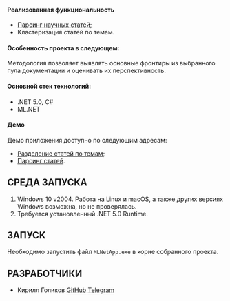 <h4>Реализованная функциональность</h4>
<ul>
    <li><a href="https://github.com/MRGRD56/ArticleParser">Парсинг научных статей</a>;</li>
    <li>Кластеризация статей по темам.</li>
</ul> 
<h4>Особенность проекта в следующем:</h4>
Методология позволяет выявлять основные фронтиры из выбранного пула документации и оценивать их перспективность.
<h4>Основной стек технологий:</h4>
<ul>
    <li>.NET 5.0, C#</li>
    <li>ML.NET</li>
 </ul>
<h4>Демо</h4>
<p>Демо приложения доступно по следующим адресам: </p>
<ul>
    <li><a href="https://github.com/MRGRD56/Qwerty2021/blob/8921f715927d08a77900cbf2a7bdb1603aee115f/demo/demo_1.mp4">Разделение статей по темам</a>;</li>
    <li><a href="https://github.com/MRGRD56/ArticleParser/blob/324f270d9b6eb3474322a7bec2a8f68c8c1ca158/demo/demo_2.mp4">Парсинг статей</a>.</li>
</ul>

СРЕДА ЗАПУСКА
------------
1) Windows 10 v2004. Работа на Linux и macOS, а также других версиях Windows возможна, но не проверялась.
2) Требуется установленный .NET 5.0 Runtime.

ЗАПУСК
------------
Необходимо запустить файл `MLNetApp.exe` в корне собранного проекта.

РАЗРАБОТЧИКИ
------------
<ul>
    <li>Кирилл Голиков <a href="https://github.com/MRGRD56">GitHub</a> <a href="https://telegram.me/mrgrd56">Telegram</a></li>
</ul>
